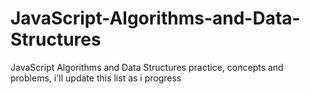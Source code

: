 # JavaScript-Algorithms-and-Data-Structures
JavaScript Algorithms and Data Structures practice, concepts and problems, i'll update this list as i progress
